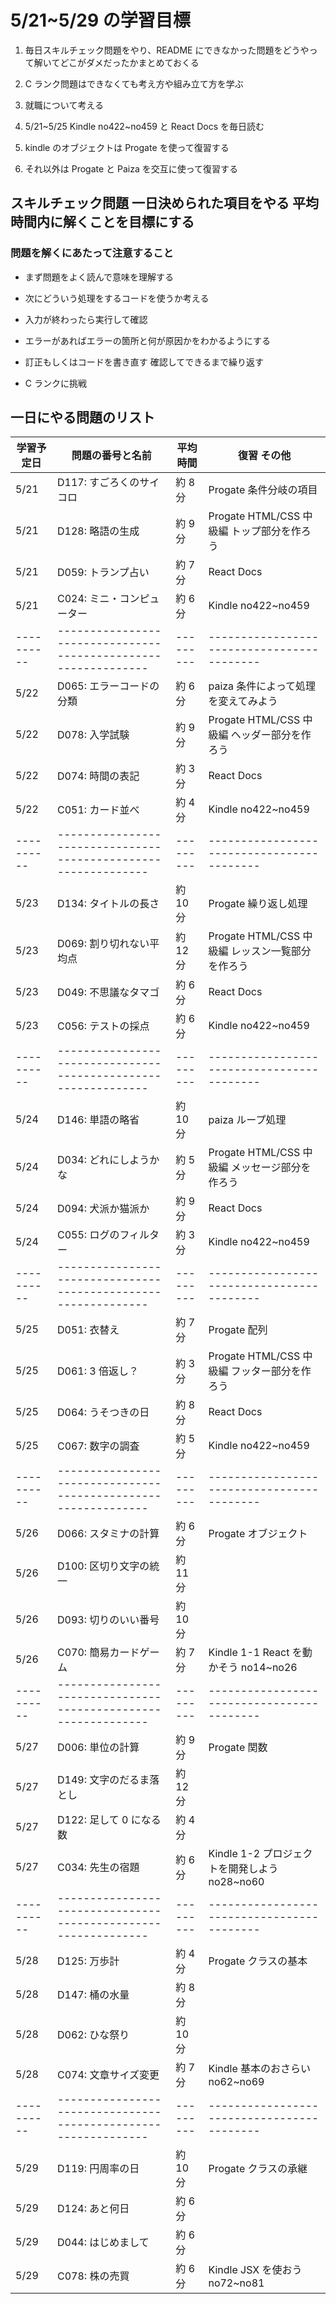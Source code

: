 # 5/21~5/29 の学習目標

1. 毎日スキルチェック問題をやり、README にできなかった問題をどうやって解いてどこがダメだったかまとめておくる

2. C ランク問題はできなくても考え方や組み立て方を学ぶ

3. 就職について考える

4. 5/21~5/25 Kindle no422~no459 と React Docs を毎日読む

5. kindle のオブジェクトは Progate を使って復習する

6. それ以外は Progate と Paiza を交互に使って復習する

## スキルチェック問題 一日決められた項目をやる 平均時間内に解くことを目標にする

### 問題を解くにあたって注意すること

- まず問題をよく読んで意味を理解する

- 次にどういう処理をするコードを使うか考える

- 入力が終わったら実行して確認

- エラーがあればエラーの箇所と何が原因かをわかるようにする

- 訂正もしくはコードを書き直す 確認してできるまで繰り返す

- C ランクに挑戦

## 一日にやる問題のリスト

| 学習予定日 | 問題の番号と名前                                               | 平均時間  | 復習 その他                                      |
| ---------- | -------------------------------------------------------------- | --------- | ------------------------------------------------ |
| 5/21       | D117: すごろくのサイコロ                                       | 約 8 分   | Progate 条件分岐の項目                           |
| 5/21       | D128: 略語の生成                                               | 約 9 分   | Progate HTML/CSS 中級編 トップ部分を作ろう       |
| 5/21       | D059: トランプ占い                                             | 約 7 分   | React Docs                                       |
| 5/21       | C024: ミニ・コンピューター                                     | 約 6 分   | Kindle no422~no459                               |
| ---------- | -------------------------------------------------------------- | --------- | ------------------------------------------       |
| 5/22       | D065: エラーコードの分類                                       | 約 6 分   | paiza 条件によって処理を変えてみよう             |
| 5/22       | D078: 入学試験                                                 | 約 9 分   | Progate HTML/CSS 中級編 ヘッダー部分を作ろう     |
| 5/22       | D074: 時間の表記                                               | 約 3 分   | React Docs                                       |
| 5/22       | C051: カード並べ                                               | 約 4 分   | Kindle no422~no459                               |
| ---------- | -------------------------------------------------------------- | --------- | ------------------------------------------       |
| 5/23       | D134: タイトルの長さ                                           | 約 10 分  | Progate 繰り返し処理                             |
| 5/23       | D069: 割り切れない平均点                                       | 約 12 分  | Progate HTML/CSS 中級編 レッスン一覧部分を作ろう |
| 5/23       | D049: 不思議なタマゴ                                           | 約 6 分   | React Docs                                       |
| 5/23       | C056: テストの採点                                             | 約 6 分   | Kindle no422~no459                               |
| ---------- | -------------------------------------------------------------- | --------- | ------------------------------------------       |
| 5/24       | D146: 単語の略省                                               | 約 10 分  | paiza ループ処理                                 |
| 5/24       | D034: どれにしようかな                                         | 約 5 分   | Progate HTML/CSS 中級編 メッセージ部分を作ろう   |
| 5/24       | D094: 犬派か猫派か                                             | 約 9 分   | React Docs                                       |
| 5/24       | C055: ログのフィルター                                         | 約 3 分   | Kindle no422~no459                               |
| ---------- | -------------------------------------------------------------- | --------- | ------------------------------------------       |
| 5/25       | D051: 衣替え                                                   | 約 7 分   | Progate 配列                                     |
| 5/25       | D061: 3 倍返し？                                               | 約 3 分   | Progate HTML/CSS 中級編 フッター部分を作ろう     |
| 5/25       | D064: うそつきの日                                             | 約 8 分   | React Docs                                       |
| 5/25       | C067: 数字の調査                                               | 約 5 分   | Kindle no422~no459                               |
| ---------- | -------------------------------------------------------------- | --------- | ------------------------------------------       |
| 5/26       | D066: スタミナの計算                                           | 約 6 分   | Progate オブジェクト                             |
| 5/26       | D100: 区切り文字の統一                                         | 約 11 分  |                                                  |
| 5/26       | D093: 切りのいい番号                                           | 約 10 分  |                                                  |
| 5/26       | C070: 簡易カードゲーム                                         | 約 7 分   | Kindle 1-1 React を動かそう no14~no26            |
| ---------- | -------------------------------------------------------------- | --------- | ------------------------------------------       |
| 5/27       | D006: 単位の計算                                               | 約 9 分   | Progate 関数                                     |
| 5/27       | D149: 文字のだるま落とし                                       | 約 12 分  |                                                  |
| 5/27       | D122: 足して 0 になる数                                        | 約 4 分   |                                                  |
| 5/27       | C034: 先生の宿題                                               | 約 6 分   | Kindle 1-2 プロジェクトを開発しよう no28~no60    |
| ---------- | -------------------------------------------------------------- | --------- | ------------------------------------------       |
| 5/28       | D125: 万歩計                                                   | 約 4 分   | Progate クラスの基本                             |
| 5/28       | D147: 桶の水量                                                 | 約 8 分   |                                                  |
| 5/28       | D062: ひな祭り                                                 | 約 10 分  |                                                  |
| 5/28       | C074: 文章サイズ変更                                           | 約 7 分   | Kindle 基本のおさらい no62~no69                  |
| ---------- | -------------------------------------------------------------- | --------- | ------------------------------------------       |
| 5/29       | D119: 円周率の日                                               | 約 10 分  | Progate クラスの承継                             |
| 5/29       | D124: あと何日                                                 | 約 6 分   |                                                  |
| 5/29       | D044: はじめまして                                             | 約 6 分   |                                                  |
| 5/29       | C078: 株の売買                                                 | 約 6 分   | Kindle JSX を使おう no72~no81                    |
